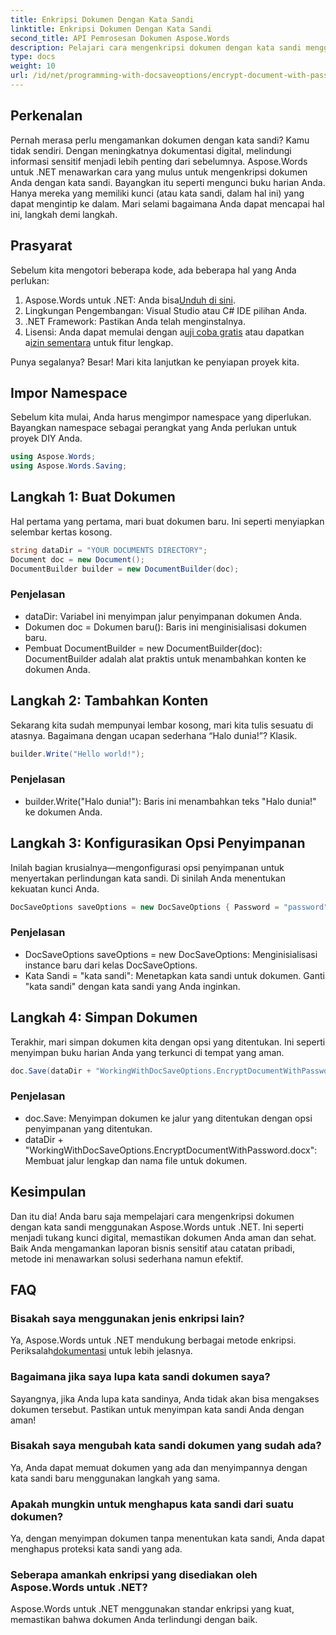 ```yaml
---
title: Enkripsi Dokumen Dengan Kata Sandi
linktitle: Enkripsi Dokumen Dengan Kata Sandi
second_title: API Pemrosesan Dokumen Aspose.Words
description: Pelajari cara mengenkripsi dokumen dengan kata sandi menggunakan Aspose.Words untuk .NET dalam panduan langkah demi langkah yang mendetail ini. Amankan informasi sensitif Anda dengan mudah.
type: docs
weight: 10
url: /id/net/programming-with-docsaveoptions/encrypt-document-with-password/
---
```

## Perkenalan

Pernah merasa perlu mengamankan dokumen dengan kata sandi? Kamu tidak sendiri. Dengan meningkatnya dokumentasi digital, melindungi informasi sensitif menjadi lebih penting dari sebelumnya. Aspose.Words untuk .NET menawarkan cara yang mulus untuk mengenkripsi dokumen Anda dengan kata sandi. Bayangkan itu seperti mengunci buku harian Anda. Hanya mereka yang memiliki kunci (atau kata sandi, dalam hal ini) yang dapat mengintip ke dalam. Mari selami bagaimana Anda dapat mencapai hal ini, langkah demi langkah.

## Prasyarat

Sebelum kita mengotori beberapa kode, ada beberapa hal yang Anda perlukan:
1.  Aspose.Words untuk .NET: Anda bisa[Unduh di sini](https://releases.aspose.com/words/net/).
2. Lingkungan Pengembangan: Visual Studio atau C# IDE pilihan Anda.
3. .NET Framework: Pastikan Anda telah menginstalnya.
4.  Lisensi: Anda dapat memulai dengan a[uji coba gratis](https://releases.aspose.com/) atau dapatkan a[izin sementara](https://purchase.aspose.com/temporary-license/) untuk fitur lengkap.

Punya segalanya? Besar! Mari kita lanjutkan ke penyiapan proyek kita.

## Impor Namespace

Sebelum kita mulai, Anda harus mengimpor namespace yang diperlukan. Bayangkan namespace sebagai perangkat yang Anda perlukan untuk proyek DIY Anda.

```csharp
using Aspose.Words;
using Aspose.Words.Saving;
```

## Langkah 1: Buat Dokumen

Hal pertama yang pertama, mari buat dokumen baru. Ini seperti menyiapkan selembar kertas kosong.

```csharp
string dataDir = "YOUR DOCUMENTS DIRECTORY";
Document doc = new Document();
DocumentBuilder builder = new DocumentBuilder(doc);
```

### Penjelasan

- dataDir: Variabel ini menyimpan jalur penyimpanan dokumen Anda.
- Dokumen doc = Dokumen baru(): Baris ini menginisialisasi dokumen baru.
- Pembuat DocumentBuilder = new DocumentBuilder(doc): DocumentBuilder adalah alat praktis untuk menambahkan konten ke dokumen Anda.

## Langkah 2: Tambahkan Konten

Sekarang kita sudah mempunyai lembar kosong, mari kita tulis sesuatu di atasnya. Bagaimana dengan ucapan sederhana “Halo dunia!”? Klasik.

```csharp
builder.Write("Hello world!");
```

### Penjelasan

- builder.Write("Halo dunia!"): Baris ini menambahkan teks "Halo dunia!" ke dokumen Anda.

## Langkah 3: Konfigurasikan Opsi Penyimpanan

Inilah bagian krusialnya—mengonfigurasi opsi penyimpanan untuk menyertakan perlindungan kata sandi. Di sinilah Anda menentukan kekuatan kunci Anda.

```csharp
DocSaveOptions saveOptions = new DocSaveOptions { Password = "password" };
```

### Penjelasan

- DocSaveOptions saveOptions = new DocSaveOptions: Menginisialisasi instance baru dari kelas DocSaveOptions.
- Kata Sandi = "kata sandi": Menetapkan kata sandi untuk dokumen. Ganti "kata sandi" dengan kata sandi yang Anda inginkan.

## Langkah 4: Simpan Dokumen

Terakhir, mari simpan dokumen kita dengan opsi yang ditentukan. Ini seperti menyimpan buku harian Anda yang terkunci di tempat yang aman.

```csharp
doc.Save(dataDir + "WorkingWithDocSaveOptions.EncryptDocumentWithPassword.docx", saveOptions);
```

### Penjelasan

- doc.Save: Menyimpan dokumen ke jalur yang ditentukan dengan opsi penyimpanan yang ditentukan.
- dataDir + "WorkingWithDocSaveOptions.EncryptDocumentWithPassword.docx": Membuat jalur lengkap dan nama file untuk dokumen.

## Kesimpulan

Dan itu dia! Anda baru saja mempelajari cara mengenkripsi dokumen dengan kata sandi menggunakan Aspose.Words untuk .NET. Ini seperti menjadi tukang kunci digital, memastikan dokumen Anda aman dan sehat. Baik Anda mengamankan laporan bisnis sensitif atau catatan pribadi, metode ini menawarkan solusi sederhana namun efektif.

## FAQ

### Bisakah saya menggunakan jenis enkripsi lain?
 Ya, Aspose.Words untuk .NET mendukung berbagai metode enkripsi. Periksalah[dokumentasi](https://reference.aspose.com/words/net/) untuk lebih jelasnya.

### Bagaimana jika saya lupa kata sandi dokumen saya?
Sayangnya, jika Anda lupa kata sandinya, Anda tidak akan bisa mengakses dokumen tersebut. Pastikan untuk menyimpan kata sandi Anda dengan aman!

### Bisakah saya mengubah kata sandi dokumen yang sudah ada?
Ya, Anda dapat memuat dokumen yang ada dan menyimpannya dengan kata sandi baru menggunakan langkah yang sama.

### Apakah mungkin untuk menghapus kata sandi dari suatu dokumen?
Ya, dengan menyimpan dokumen tanpa menentukan kata sandi, Anda dapat menghapus proteksi kata sandi yang ada.

### Seberapa amankah enkripsi yang disediakan oleh Aspose.Words untuk .NET?
Aspose.Words untuk .NET menggunakan standar enkripsi yang kuat, memastikan bahwa dokumen Anda terlindungi dengan baik.